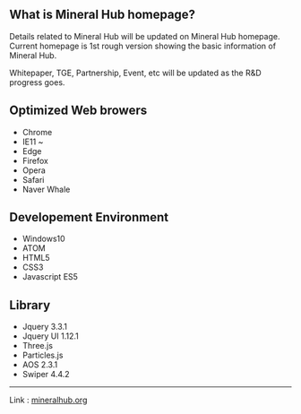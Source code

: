 What is Mineral Hub homepage?
--------------------

Details related to Mineral Hub will be updated on Mineral Hub homepage.
Current homepage is 1st rough version showing the basic information of Mineral Hub.

Whitepaper, TGE, Partnership, Event, etc will be updated as the R&D progress goes. 

Optimized Web browers
--------------------
 - Chrome
 - IE11 ~
 - Edge
 - Firefox
 - Opera
 - Safari
 - Naver Whale



Developement Environment
--------------------
 - Windows10
 - ATOM
 - HTML5
 - CSS3
 - Javascript ES5



Library
--------------------
 - Jquery 3.3.1
 - Jquery UI 1.12.1
 - Three.js
 - Particles.js
 - AOS 2.3.1
 - Swiper 4.4.2

--------------------

Link : [mineralhub.org](https://mineralhub.org)
